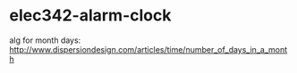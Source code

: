 # elec342-alarm-clock

alg for month days: http://www.dispersiondesign.com/articles/time/number_of_days_in_a_month
